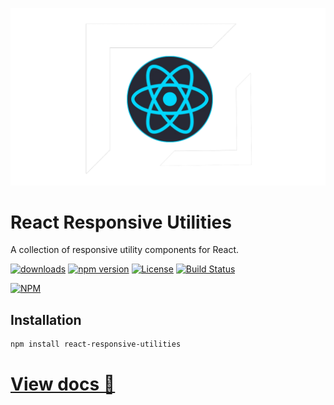 ![logo](/assets/rru.png)

# React Responsive Utilities

A collection of responsive utility components for React.

[![downloads](https://img.shields.io/npm/dt/react-responsive-utilities.svg)](https://www.npmjs.com/package/react-responsive-utilities)
[![npm version](https://badge.fury.io/js/react-responsive-utilities.svg)](https://badge.fury.io/js/react-responsive-utilities)
[![License](https://img.shields.io/badge/license-MIT-blue.svg)](https://opensource.org/licenses/MIT)
[![Build Status](https://travis-ci.org/robertpataki/react-responsive-utilities.svg?branch=master)](https://travis-ci.org/robertpataki/react-responsive-utilities)

[![NPM](https://nodei.co/npm/react-responsive-utilities.png)](https://nodei.co/npm/react-responsive-utilities/)

## Installation

```bash
npm install react-responsive-utilities
```

# [View docs 📁](https://grandiose-roast-31e.notion.site/React-Responsive-Utilities-661dcce7489545fc85c87db8e5eb3de3)
